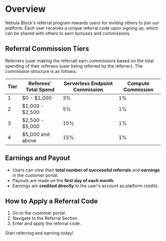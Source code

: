 # Overview

Nebula Block's referral program rewards users for inviting others to join our platform. Each user receives a unique referral code upon signing up, which can be shared with others to earn bonuses and commissions.

## Referral Commission Tiers

Referrers (user making the referral) earn commissions based on the total spending of their referees (user being referred 
by the referrer). The commission structure is as follows:

| Tier | Referees' Total Spend | Serverless Endpoint Commission | Compute Commission |
|------|-----------------------|--------------------------------|--------------------|
| 1    | $0 - $1,000           | 3%                             | 1%                 |
| 2    | $1,000 - $2,500       | 5%                             | 1%                 |
| 3    | $2,500 - $5,000       | 10%                            | 1%                 |
| 4    | $5,000 and above      | 15%                            | 1%                 |

## Earnings and Payout

- Users can view their **total number of successful referrals** and **earnings** in the customer portal.
- Payouts are made on the **first day of each month**.
- Earnings are **credited directly** to the user's account as platform credits.

## How to Apply a Referral Code

1. Go to the customer portal.
2. Navigate to the Referral Section.
3. Enter and apply the referral code.

Start referring and earning today!
